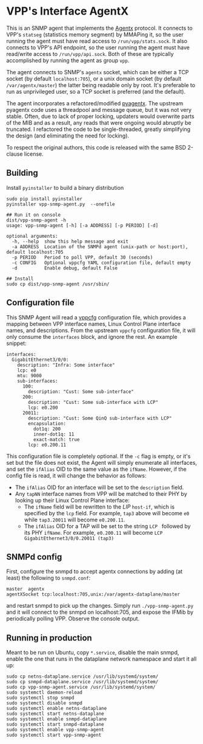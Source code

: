# VPP's Interface AgentX

This is an SNMP agent that implements the [Agentx](https://datatracker.ietf.org/doc/html/rfc2257)
protocol. It connects to VPP's `statseg` (statistics memory segment) by MMAPing
it, so the user running the agent must have read access to `/run/vpp/stats.sock`.
It also connects to VPP's API endpoint, so the user running the agent must
have read/write access to `/run/vpp/api.sock`. Both of these are typically accomplished
by running the agent as group `vpp`.

The agent connects to SNMP's `agentx` socket, which can be either a TCP socket
(by default `localhost:705`), or a unix domain socket (by default `/var/agentx/master`)
the latter being readable only by root. It's preferable to run as unprivileged user,
so a TCP socket is preferred (and the default).

The agent incorporates a refactored/modified [pyagentx](https://github.com/hosthvo/pyagentx).
The upstream pyagentx code uses a threadpool and message queue, but it was not very stable.
Often, due to lack of proper locking, updaters would overwrite parts of the MIB and as a
result, any reads that were ongoing would abruptly be truncated. I refactored the code to
be single-threaded, greatly simplifying the design (and eliminating the need for locking).

To respect the original authors, this code is released with the same BSD 2-clause license.

## Building

Install `pyinstaller` to build a binary distribution

```
sudo pip install pyinstaller
pyinstaller vpp-snmp-agent.py  --onefile

## Run it on console
dist/vpp-snmp-agent -h
usage: vpp-snmp-agent [-h] [-a ADDRESS] [-p PERIOD] [-d]

optional arguments:
  -h, --help  show this help message and exit
  -a ADDRESS  Location of the SNMPd agent (unix-path or host:port), default localhost:705
  -p PERIOD   Period to poll VPP, default 30 (seconds)
  -c CONFIG   Optional vppcfg YAML configuration file, default empty
  -d          Enable debug, default False

## Install
sudo cp dist/vpp-snmp-agent /usr/sbin/
```

## Configuration file

This SNMP Agent will read a [vppcfg](https://github.com/pimvanpelt/vppcfg) configuration file,
which provides a mapping between VPP interface names, Linux Control Plane interface names, and
descriptions. From the upstream `vppcfg` configuration file, it will only consume the `interfaces`
block, and ignore the rest. An example snippet:

```
interfaces:
  GigabitEthernet3/0/0:
    description: "Infra: Some interface"
    lcp: e0
    mtu: 9000
    sub-interfaces:
      100:
        description: "Cust: Some sub-interface"
      200:
        description: "Cust: Some sub-interface with LCP"
        lcp: e0.200
      20011:
        description: "Cust: Some QinQ sub-interface with LCP"
        encapsulation:
          dot1q: 200
          inner-dot1q: 11
          exact-match: true
        lcp: e0.200.11
```

This configuration file is completely optional. If the `-c` flag is empty, or it's set but the file does
not exist, the Agent will simply enumerate all interfaces, and set the `ifAlias` OID to the same value as
the `ifName`. However, if the config file is read, it will change the behavior as follows:

*  The `ifAlias` OID for an interface will be set to the `description` field.
*  Any `tapNN` interface names from VPP will be matched to their PHY by looking up their Linux Control Plane
   interface:
   *   The `ifName` field will be rewritten to the _LIP_ `host-if`, which is specified by the `lcp`
       field. For example, `tap3` above will become `e0` while `tap3.20011` will become `e0.200.11`.
   *   The `ifAlias` OID for a TAP will be set to the string `LCP ` followed by its PHY `ifName`. For example,
       `e0.200.11` will become `LCP GigabitEthernet3/0/0.20011 (tap3)`

## SNMPd config

First, configure the snmpd to accept agentx connections by adding (at least) the following
to `snmpd.conf`:
```
master  agentx
agentXSocket tcp:localhost:705,unix:/var/agentx-dataplane/master
```

and restart snmpd to pick up the changes. Simply run `./vpp-snmp-agent.py` and it
will connect to the snmpd on localhost:705, and expose the IFMib by periodically
polling VPP. Observe the console output.


## Running in production

Meant to be run on Ubuntu, copy `*.service`, disable the main snmpd, enable
the one that runs in the dataplane network namespace and start it all up:

```
sudo cp netns-dataplane.service /usr/lib/systemd/system/
sudo cp snmpd-dataplane.service /usr/lib/systemd/system/
sudo cp vpp-snmp-agent.service /usr/lib/systemd/system/
sudo systemctl daemon-reload
sudo systemctl stop snmpd
sudo systemctl disable snmpd
sudo systemctl enable netns-dataplane
sudo systemctl start netns-dataplane
sudo systemctl enable snmpd-dataplane
sudo systemctl start snmpd-dataplane
sudo systemctl enable vpp-snmp-agent
sudo systemctl start vpp-snmp-agent
```

